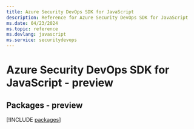 ```yaml
---
title: Azure Security DevOps SDK for JavaScript
description: Reference for Azure Security DevOps SDK for JavaScript
ms.date: 04/23/2024
ms.topic: reference
ms.devlang: javascript
ms.service: securitydevops
---
```

# Azure Security DevOps SDK for JavaScript - preview
## Packages - preview
[!INCLUDE [packages](security-devops-index.md)]